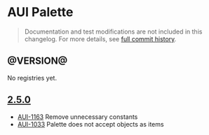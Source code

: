 # AUI Palette

> Documentation and test modifications are not included in this changelog. For more details, see [full commit history](https://github.com/liferay/alloy-ui/commits/master/src/aui-palette).

## @VERSION@

No registries yet.

## [2.5.0](https://github.com/liferay/alloy-ui/releases/tag/2.5.0)

* [AUI-1163](https://issues.liferay.com/browse/AUI-1163) Remove unnecessary constants
* [AUI-1033](https://issues.liferay.com/browse/AUI-1033) Palette does not accept objects as items